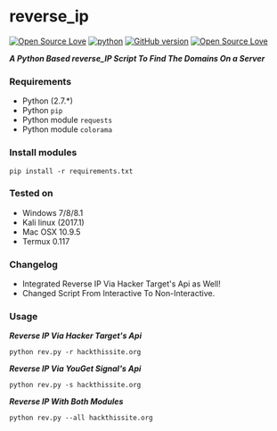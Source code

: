 # reverse_ip

[![Open Source Love](https://badges.frapsoft.com/os/v1/open-source.svg?v=102)](https://github.com/ellerbrock/open-source-badge/)
[![python](https://img.shields.io/badge/python-2.7-blue.svg)](https://www.python.org/downloads/)
[![GitHub version](https://d25lcipzij17d.cloudfront.net/badge.svg?id=gh&type=6&v=2.0&x2=0)](http://badge.fury.io/gh/boennemann%2Fbadges)
[![Open Source Love](https://badges.frapsoft.com/os/mit/mit.svg?v=102)](https://github.com/ellerbrock/open-source-badge/)

***A Python Based 
reverse_IP Script To Find The Domains On a Server***

### Requirements

- Python (2.7.*)
- Python `pip`
- Python module `requests`
- Python module `colorama`

### Install modules

	pip install -r requirements.txt
	
### Tested on

- Windows 7/8/8.1
- Kali linux (2017.1)
- Mac OSX 10.9.5
- Termux 0.117
	
### Changelog

- Integrated Reverse IP Via Hacker Target's Api as Well!
- Changed Script From Interactive To Non-Interactive.

### Usage

***Reverse IP Via Hacker Target's Api***

	python rev.py -r hackthissite.org

***Reverse IP Via YouGet Signal's Api***

	python rev.py -s hackthissite.org
	
***Reverse IP With Both Modules***

	python rev.py --all hackthissite.org
